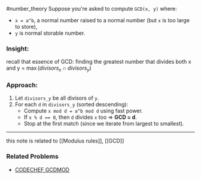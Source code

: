 #number_theory 
Suppose you're asked to compute `GCD(x, y)` where:
- `x = a^b`, a normal number raised to a normal number (but `x` is too large to store),
- `y` is normal storable number.

### Insight:
recall that essence of GCD: finding the greatest number that divides both x and y = $\max{(divisors_x \cap divisors_y)}$

### Approach:

1. Let `divisors_y` be all divisors of `y`.
2. For each `d` in `divisors_y` (sorted descending):
    - Compute `x mod d = a^b mod d` using fast power.
    - If `x % d == 0`, then `d` divides `x` too ⇒ **GCD = d**.
    - Stop at the first match (since we iterate from largest to smallest).

---

this note is related to [[Modulus rules]], [[GCD]]
### Related Problems

- [CODECHEF GCDMOD](https://www.codechef.com/problems/GCDMOD)